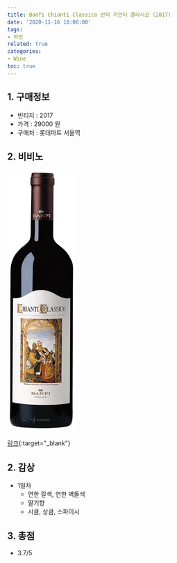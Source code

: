 ```yaml
---
title: Banfi Chianti Classico 반피 끼안티 클라시코 (2017)
date: '2020-11-16 18:00:00'
tags:
- 와인
related: true
categories:
- Wine
toc: true
---
```


## 1. 구매정보
* 빈티지 : 2017
* 가격 : 29000 원
* 구매처 : 롯데마트 서울역

## 2. 비비노

![banfi-chianti-classico.png](/assets/images/posts/banfi-chianti-classico.png)

[링크](https://www.vivino.com/banfi-chianti-classico/w/22909?cart_item_source=winery-page-wine-page-header){:target="_blank"}

## 2. 감상
* 1일차
	- 연한 갈색, 연한 벽돌색
	- 딸기향
	- 시큼, 상큼, 스파이시

## 3. 총점
*  3.7/5
